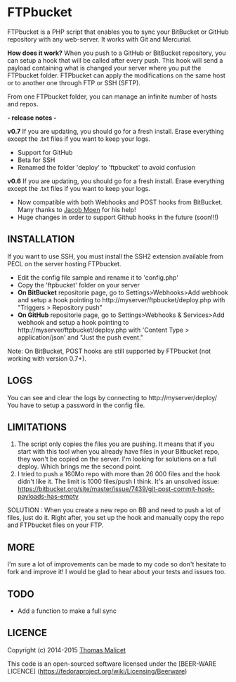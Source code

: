 FTPbucket
=========

FTPbucket is a PHP script that enables you to sync your BitBucket or GitHub repository with any web-server.
It works with Git and Mercurial.

**How does it work?**
When you push to a GitHub or BitBucket repository, you can setup a hook that will be called after every push. This hook will send a payload containing what is changed your server where you put the FTPbucket folder.
FTPbucket can apply the modifications on the same host or to another one through FTP or SSH (SFTP).

From one FTPbucket folder, you can manage an infinite number of hosts and repos.

**- release notes -**

**v0.7**
If you are updating, you should go for a fresh install. Erase everything except the .txt files if you want to keep your logs.
- Support for GitHub
- Beta for SSH
- Renamed the folder 'deploy' to 'ftpbucket' to avoid confusion

**v0.6**
If you are updating, you should go for a fresh install. Erase everything except the .txt files if you want to keep your logs.

- Now compatible with both Webhooks and POST hooks from BitBucket. Many thanks to [Jacob Moen](https://github.com/jacmoe) for his help!
- Huge changes in order to support Github hooks in the future (soon!!!)

INSTALLATION
------------

If you want to use SSH, you must install the SSH2 extension available from PECL on the server hosting FTPbucket.

- Edit the config file sample and rename it to 'config.php'
- Copy the 'ftpbucket' folder on your server
- **On BitBucket** repositorie page, go to Settings>Webhooks>Add webhook and setup a hook pointing to http://myserver/ftpbucket/deploy.php with "Triggers > Repository push"
- **On GitHub** repositorie page, go to Settings>Webhooks & Services>Add webhook and setup a hook pointing to http://myserver/ftpbucket/deploy.php with 'Content Type > application/json' and "Just the push event."

Note: On BitBucket, POST hooks are still supported by FTPbucket (not working with version 0.7+).

LOGS
-----
You can see and clear the logs by connecting to http://myserver/deploy/ 
You have to setup a password in the config file.

LIMITATIONS
-----------

1. The script only copies the files you are pushing. It means that if you start with this tool when you already have files in your Bitbucket repo, they won't be copied on the server. I'm looking for solutions on a full deploy. Which brings me the second point.
2. I tried to push a 160Mo repo with more than 26 000 files and the hook didn't like it. The limit is 1000 files/push I think. It's an unsolved issue: https://bitbucket.org/site/master/issue/7439/git-post-commit-hook-payloads-has-empty

SOLUTION : When you create a new repo on BB and need to push a lot of files, just do it. Right after, you set up the hook and manually copy the repo and FTPbucket files on your FTP.

MORE
----

I'm sure a lot of improvements can be made to my code so don't hesitate to fork and improve it! I would be glad to hear about your tests and issues too.

TODO
----

- Add a function to make a full sync

LICENCE
-------
Copyright (c) 2014-2015 [Thomas Malicet](http://www.thomasmalicet.com/)

This code is an open-sourced software licensed under the [BEER-WARE LICENCE] (https://fedoraproject.org/wiki/Licensing/Beerware)
